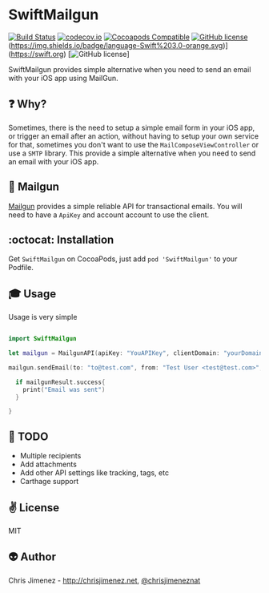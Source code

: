 # SwiftMailgun
[![Build Status](https://travis-ci.org/PiXeL16/SwiftMailgun.svg?branch=master)](https://travis-ci.org/PiXeL16/SwiftMailgun/) [![codecov.io](https://codecov.io/github/PiXeL16/SwiftMailgun/coverage.svg?branch=master)](https://codecov.io/github/PiXeL16/SwiftMailgun?branch=master) [![Cocoapods Compatible](https://img.shields.io/cocoapods/v/SwiftMailgun.svg)](https://img.shields.io/cocoapods/v/SwiftMailgun.svg) [![GitHub license](https://img.shields.io/badge/license-MIT-blue.svg)](https://raw.githubusercontent.com/PiXeL16/SwiftMailgun/master/LICENSE)
(https://img.shields.io/badge/language-Swift%203.0-orange.svg)](https://swift.org) [![GitHub license](https://img.shields.io/badge/license-MIT-blue.svg)]

SwiftMailgun provides simple alternative when you need to send an email with your iOS app using MailGun.

:question: Why?
----
Sometimes, there is the need to setup a simple email form in your iOS app, or trigger an email after an action,  without having to setup your own service for that, sometimes you don't want to use the `MailComposeViewController` or use a `SMTP` library.
This provide a simple alternative when you need to send an email with your iOS app.

:email: Mailgun
----
[Mailgun](https://mailgun.com) provides a simple  reliable API for transactional emails. You will need to have a `ApiKey` and account account to use the client.

:octocat: Installation
----
Get `SwiftMailgun` on CocoaPods, just add `pod 'SwiftMailgun'` to your Podfile.

:mortar_board: Usage
-----
Usage is very simple

```swift

import SwiftMailgun

let mailgun = MailgunAPI(apiKey: "YouAPIKey", clientDomain: "yourDomain.com")

mailgun.sendEmail(to: "to@test.com", from: "Test User <test@test.com>", subject: "This is a test", bodyHTML: "<b>test<b>") { mailgunResult in

  if mailgunResult.success{
    print("Email was sent")
  }

}

```

:wrench: TODO
-----
* Multiple recipients
* Add attachments
* Add other API settings like tracking, tags, etc
* Carthage support

:v: License
-------
MIT

:alien: Author
------
Chris Jimenez - http://chrisjimenez.net, [@chrisjimeneznat](http://twitter.com/chrisjimeneznat)
